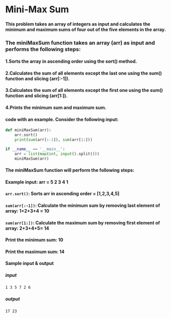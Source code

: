 # Mini-Max Sum
#### This problem  takes an array of integers as input and calculates the minimum and maximum sums of four out of the five elements in the array.

### The miniMaxSum function takes an array (arr) as input and performs the following steps:

#### 1.Sorts the array in ascending order using the sort() method.
#### 2.Calculates the sum of all elements except the last one using the sum() function and slicing (arr[:-1]).
#### 3.Calculates the sum of all elements except the first one using the sum() function and slicing (arr[1:]).
#### 4.Prints the minimum sum and maximum sum.

#### code with an example. Consider the following input:

```python
def miniMaxSum(arr):
    arr.sort()
    print(sum(arr[:-1]), sum(arr[1:]))

if __name__ == '__main__':
    arr = list(map(int, input().split()))
    miniMaxSum(arr)

```
#### The miniMaxSum function will perform the following steps:
#### Example input: arr = 5 2 3 4 1
#### ```arr.sort()```: Sorts arr in ascending order = [1,2,3,4,5]
#### ```sum(arr[:-1])```: Calculate the minimum sum by removing last element of array: 1+2+3+4 = 10
#### ```sum(arr[1:])```: Calculate the maximum sum by removing first element of array: 2+3+4+5= 14
#### Print the minimum sum: 10
#### Print the maximum sum: 14

#### Sample input & output
##### input
```
1 3 5 7 2 6
```
##### output
```
17 23
```